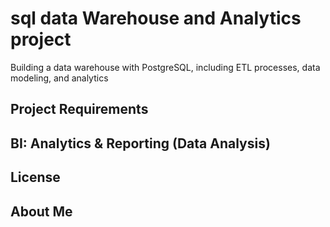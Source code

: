 # sql data Warehouse and Analytics project
Building a data warehouse with PostgreSQL, including ETL processes, data modeling, and analytics

## Project Requirements

## BI: Analytics & Reporting (Data Analysis)

## License

## About Me
